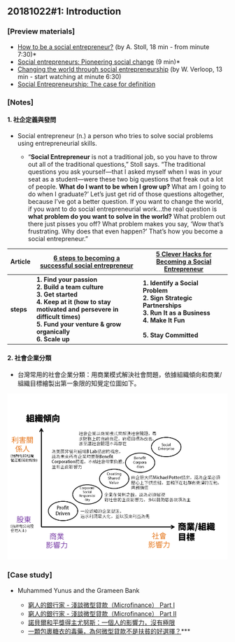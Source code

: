 ## 20181022#1: Introduction

### [Preview materials]

- [How to be a social entrepreneur?](https://youtu.be/N8LVa9pb-n8) (by A. Stoll, 18 min - from minute 7:30)*
- [Social entrepreneurs: Pioneering social change](https://youtu.be/jk5LI_WcosQ) (9 min)*
- [Changing the world through social entrepreneurship](https://youtu.be/Vvq9YgoJabY) (by W. Verloop, 13 min - start watching at minute 6:30)
- [Social Entrepreneurship: The case for definition](http://www.ngobiz.org/picture/File/Social%20Enterpeuneur-The%20Case%20of%20Definition.pdf)



### [Notes]

#### 1. 社企定義與發問

- Social entrepreneur (n.) a person who tries to solve social problems using entrepreneurial skills.

  -  “**Social Entrepreneur** is not a traditional job, so you have to throw out all of the traditional questions,” Stoll says. “The traditional questions you ask yourself—that I asked myself when I was in your seat as a student—were these two big questions that freak out a lot of people. **What do I want to be when I grow up?** What am I going to do when I graduate?’ Let’s just get rid of those questions altogether, because I’ve got a better question. If you want to change the world, if you want to do social entrepreneurial work…the real question is **what problem do you want to solve in the world?** What problem out there just pisses you off? What problem makes you say, ‘Wow that’s frustrating. Why does that even happen?’ That’s how you become a social entrepreneur.”

| Article   | [6 steps to becoming a successful social entrepreneur](https://www.weforum.org/agenda/2018/08/6-steps-to-become-a-successful-social-entrepreneur/) | [5 Clever Hacks for Becoming a Social Entrepreneur](https://www.forbes.com/sites/ericaswallow/2012/05/08/social-entrepreneurship/#2e90f87c71ca) |
| :-------- | ------------------------------------------------------------ | ------------------------------------------------------------ |
| **steps** | **1. Find your passion**<br />**2. Build a team culture**<br />**3. Get started**<br />**4. Keep at it (how to stay motivated and persevere in difficult times)**<br />**5. Fund your venture & grow organically**<br />**6. Scale up** | **1. Identify a Social Problem**<br />**2. Sign Strategic Partnerships**<br />**3. Run It as a Business**<br />**4. Make It Fun**<br /><br />**5. Stay Committed** |



#### 2. 社會企業分類

- 台灣常用的社會企業分類：用商業模式解決社會問題，依據組織傾向和商業/組織目標繪製出第一象限的知覺定位圖如下。

![社企分類](./assets/社企分類.gif)

### [Case study]

- Muhammed Yunus and the Grameen Bank

  - [窮人的銀行家 - 淺談微型貸款（Microfinance） Part I](https://www.seinsights.asia/story/387/130/388)
  - [窮人的銀行家 - 淺談微型貸款（Microfinance） Part II](https://www.seinsights.asia/story/387/130/637)
  - [諾貝爾和平獎得主尤努斯：一個人的影響力，沒有極限](https://www.cheers.com.tw/article/article.action?id=5057954)
  - [一顆包裹糖衣的毒藥，為何微型貸款不是扶貧的好選擇？](https://www.coolloud.org.tw/node/83207)***
